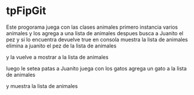 # tpFipGit

Este progorama juega con las clases animales
primero instancia varios animales y los agrega a una lista de animales
despues busca a Juanito el pez y si lo encuentra devuelve true en consola
muestra la lista de animales
elimina a juanito el pez de la lista de animales

y la vuelve a mostrar a la lista de animales

luego le setea patas a Juanito
juega con los gatos
agrega un gato a la lista de animales

y muestra la lista de animales



